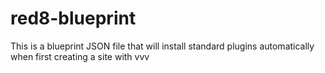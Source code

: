 # red8-blueprint
This is a blueprint JSON file that will install standard plugins automatically when first creating a site with vvv
